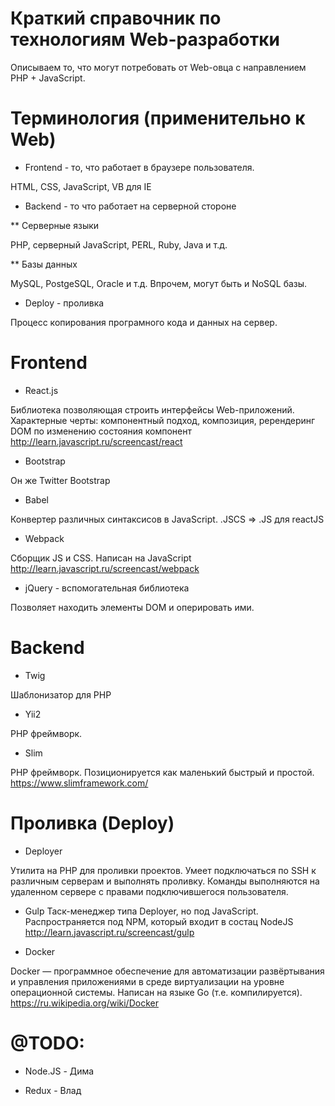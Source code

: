 # Краткий справочник по технологиям Web-разработки

Описываем то, что могут потребовать от Web-овца с направлением PHP + JavaScript.

# Терминология (применительно к Web)

* Frontend - то, что работает в браузере пользователя. 

HTML, CSS, JavaScript, VB для IE

* Backend - то что работает на серверной стороне

** Серверные языки

PHP, серверный JavaScript, PERL, Ruby, Java и т.д.

** Базы данных

MySQL, PostgeSQL, Oracle и т.д.
Впрочем, могут быть и NoSQL базы.

* Deploy - проливка

Процесс копирования програмного кода и данных на сервер.

# Frontend

* React.js

Библиотека позволяющая строить интерфейсы Web-приложений.
Характерные черты: компонентный подход, композиция,  ререндеринг DOM по изменению состояния компонент
http://learn.javascript.ru/screencast/react

* Bootstrap

Он же Twitter Bootstrap

* Babel

Конвертер различных синтаксисов в JavaScript.
.JSCS => .JS для reactJS

* Webpack

Сборщик JS и CSS.
Написан на JavaScript
http://learn.javascript.ru/screencast/webpack

* jQuery - вспомогательная библиотека

Позволяет находить элементы DOM и оперировать ими.

# Backend

* Twig

Шаблонизатор для PHP

* Yii2

PHP фреймворк.

* Slim

PHP фреймворк.
Позиционируется как маленький быстрый и простой.
https://www.slimframework.com/

# Проливка (Deploy)

* Deployer

Утилита на PHP для проливки проектов. 
Умеет подключаться по SSH к различным серверам и выполнять проливку.
Команды выполняются на удаленном сервере с правами подключившегося пользователя. 

* Gulp
Таск-менеджер типа Deployer, но под JavaScript.
Распространяется под NPM, который входит в состац NodeJS
http://learn.javascript.ru/screencast/gulp

* Docker

Docker — программное обеспечение для автоматизации развёртывания и управления приложениями в среде виртуализации на уровне операционной системы.
Написан на языке Go (т.е. компилируется). 
https://ru.wikipedia.org/wiki/Docker



# @TODO:

* Node.JS - Дима

* Redux - Влад



